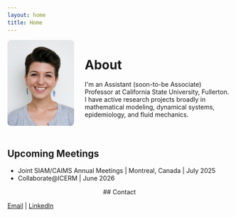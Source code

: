 ```yaml
---
layout: home
title: Home
---
```


<div style="display: flex; align-items: flex-start; gap: 1.5rem; flex-wrap: wrap;">
  <div style="flex: 0 0 150px;">
    <img src="/images/2022_0Kurianski_headshot.png" alt="Kristin Kurianski headshot" style="max-width: 100%; border-radius: 8px;" />
  </div>
  <div style="flex: 1; min-width: 250px;">
    <h1>About</h1>
    <p>I'm an Assistant (soon-to-be Associate) Professor at California State University, Fullerton. I have active research projects broadly in mathematical modeling, dynamical systems, epidemiology, and fluid mechanics.</p>
  </div>
</div>
<br />

## Upcoming Meetings
- Joint SIAM/CAIMS Annual Meetings \| Montreal, Canada \| July 2025
- Collaborate@ICERM \| June 2026

<p style="text-align: center;">
## Contact

[Email](mailto:kkurianski@fullerton.edu) \| [LinkedIn](https://www.linkedin.com/in/kristin-kurianski/)</p>
